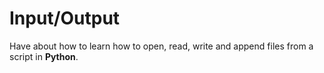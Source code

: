 # Input/Output

Have about how to learn how to open, read, write and append files from a script in **Python**.

